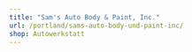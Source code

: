 ```yaml
---
title: "Sam's Auto Body & Paint, Inc."
url: /portland/sams-auto-body-und-paint-inc/
shop: Autowerkstatt
---
```

